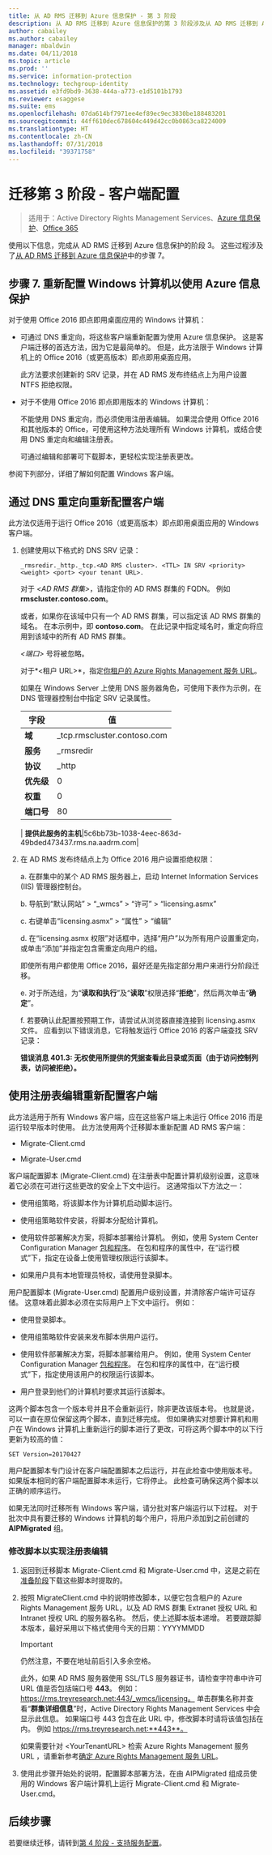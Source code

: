 ```yaml
---
title: 从 AD RMS 迁移到 Azure 信息保护 - 第 3 阶段
description: 从 AD RMS 迁移到 Azure 信息保护的第 3 阶段涉及从 AD RMS 迁移到 Azure 信息保护中的步骤 7。
author: cabailey
ms.author: cabailey
manager: mbaldwin
ms.date: 04/11/2018
ms.topic: article
ms.prod: ''
ms.service: information-protection
ms.technology: techgroup-identity
ms.assetid: e3fd9bd9-3638-444a-a773-e1d5101b1793
ms.reviewer: esaggese
ms.suite: ems
ms.openlocfilehash: 07da614bf7971ee4ef89ec9ec3830be188483201
ms.sourcegitcommit: 44ff610dec678604c449d42cc0b0863ca8224009
ms.translationtype: HT
ms.contentlocale: zh-CN
ms.lasthandoff: 07/31/2018
ms.locfileid: "39371758"
---
```

# <a name="migration-phase-3---client-side-configuration"></a>迁移第 3 阶段 - 客户端配置

>适用于：Active Directory Rights Management Services、[Azure 信息保护](https://azure.microsoft.com/pricing/details/information-protection)、[Office 365](http://download.microsoft.com/download/E/C/F/ECF42E71-4EC0-48FF-AA00-577AC14D5B5C/Azure_Information_Protection_licensing_datasheet_EN-US.pdf)

使用以下信息，完成从 AD RMS 迁移到 Azure 信息保护的阶段 3。 这些过程涉及了[从 AD RMS 迁移到 Azure 信息保护](migrate-from-ad-rms-to-azure-rms.md)中的步骤 7。

## <a name="step-7-reconfigure-windows-computers-to-use-azure-information-protection"></a>步骤 7. 重新配置 Windows 计算机以使用 Azure 信息保护

对于使用 Office 2016 即点即用桌面应用的 Windows 计算机：

- 可通过 DNS 重定向，将这些客户端重新配置为使用 Azure 信息保护。 这是客户端迁移的首选方法，因为它是最简单的。 但是，此方法限于 Windows 计算机上的 Office 2016（或更高版本）即点即用桌面应用。
    
    此方法要求创建新的 SRV 记录，并在 AD RMS 发布终结点上为用户设置 NTFS 拒绝权限。

- 对于不使用 Office 2016 即点即用版本的 Windows 计算机：
    
    不能使用 DNS 重定向，而必须使用注册表编辑。 如果混合使用 Office 2016 和其他版本的 Office，可使用这种方法处理所有 Windows 计算机，或结合使用 DNS 重定向和编辑注册表。 
    
    可通过编辑和部署可下载脚本，更轻松实现注册表更改。 

参阅下列部分，详细了解如何配置 Windows 客户端。

## <a name="client-reconfiguration-by-using-dns-redirection"></a>通过 DNS 重定向重新配置客户端

此方法仅适用于运行 Office 2016（或更高版本）即点即用桌面应用的 Windows 客户端。 

1. 创建使用以下格式的 DNS SRV 记录：
    
    `_rmsredir._http._tcp.<AD RMS cluster>. <TTL> IN SRV <priority> <weight> <port> <your tenant URL>.`
    
    对于 *\<AD RMS 群集>*，请指定你的 AD RMS 群集的 FQDN。 例如 **rmscluster.contoso.com**。
    
    或者，如果你在该域中只有一个 AD RMS 群集，可以指定该 AD RMS 群集的域名。 在本示例中，即 **contoso.com**。 在此记录中指定域名时，重定向将应用到该域中的所有 AD RMS 群集。
    
    *\<端口>* 号将被忽略。
    
    对于*\<租户 URL\>*，指定[你租户的 Azure Rights Management 服务 URL](migrate-from-ad-rms-phase1.md#to-identify-your-azure-rights-management-service-url)。
    
    如果在 Windows Server 上使用 DNS 服务器角色，可使用下表作为示例，在 DNS 管理器控制台中指定 SRV 记录属性。
    
    |字段|值|  
    |-----------|-----------|  
    |**域**|_tcp.rmscluster.contoso.com|  
    |**服务**|_rmsredir|  
    |**协议**|_http|  
    |**优先级**|0|  
    |**权重**|0|  
    |**端口号**|80|  
    |
  **提供此服务的主机**|5c6bb73b-1038-4eec-863d-49bded473437.rms.na.aadrm.com|  

2. 在 AD RMS 发布终结点上为 Office 2016 用户设置拒绝权限：

    a. 在群集中的某个 AD RMS 服务器上，启动 Internet Information Services (IIS) 管理器控制台。

    b. 导航到“默认网站” > “_wmcs” > “许可” > “licensing.asmx”

    c. 右键单击“licensing.asmx” > “属性” > “编辑”

    d. 在“licensing.asmx 权限”对话框中，选择“用户”以为所有用户设置重定向，或单击“添加”并指定包含需重定向用户的组。
    
    即使所有用户都使用 Office 2016，最好还是先指定部分用户来进行分阶段迁移。
    
    e. 对于所选组，为“**读取和执行**”及“**读取**”权限选择“**拒绝**”，然后两次单击“**确定**”。

    f. 若要确认此配置按预期工作，请尝试从浏览器直接连接到 licensing.asmx 文件。 应看到以下错误消息，它将触发运行 Office 2016 的客户端查找 SRV 记录：
    
    **错误消息 401.3: 无权使用所提供的凭据查看此目录或页面（由于访问控制列表，访问被拒绝）。**


## <a name="client-reconfiguration-by-using-registry-edits"></a>使用注册表编辑重新配置客户端

此方法适用于所有 Windows 客户端，应在这些客户端上未运行 Office 2016 而是运行较早版本时使用。 此方法使用两个迁移脚本重新配置 AD RMS 客户端：

- Migrate-Client.cmd

- Migrate-User.cmd

客户端配置脚本 (Migrate-Client.cmd) 在注册表中配置计算机级别设置，这意味着它必须在可进行这些更改的安全上下文中运行。 这通常指以下方法之一：

- 使用组策略，将该脚本作为计算机启动脚本运行。

- 使用组策略软件安装，将脚本分配给计算机。

- 使用软件部署解决方案，将脚本部署给计算机。 例如，使用 System Center Configuration Manager [包和程序](/sccm/apps/deploy-use/packages-and-programs)。 在包和程序的属性中，在“运行模式”下，指定在设备上使用管理权限运行该脚本。 

- 如果用户具有本地管理员特权，请使用登录脚本。

用户配置脚本 (Migrate-User.cmd) 配置用户级别设置，并清除客户端许可证存储。 这意味着此脚本必须在实际用户上下文中运行。 例如：

- 使用登录脚本。

- 使用组策略软件安装来发布脚本供用户运行。

- 使用软件部署解决方案，将脚本部署给用户。 例如，使用 System Center Configuration Manager [包和程序](/sccm/apps/deploy-use/packages-and-programs)。 在包和程序的属性中，在“运行模式”下，指定使用该用户的权限运行该脚本。 

- 用户登录到他们的计算机时要求其运行该脚本。

这两个脚本包含一个版本号并且不会重新运行，除非更改该版本号。 也就是说，可以一直在原位保留这两个脚本，直到迁移完成。 但如果确实对想要计算机和用户在 Windows 计算机上重新运行的脚本进行了更改，可将这两个脚本中的以下行更新为较高的值：

    SET Version=20170427

用户配置脚本专门设计在客户端配置脚本之后运行，并在此检查中使用版本号。 如果版本相同的客户端配置脚本未运行，它将停止。 此检查可确保这两个脚本以正确的顺序运行。 

如果无法同时迁移所有 Windows 客户端，请分批对客户端运行以下过程。 对于批次中具有要迁移的 Windows 计算机的每个用户，将用户添加到之前创建的 **AIPMigrated** 组。

### <a name="modifying-the-scripts-for-registry-edits"></a>修改脚本以实现注册表编辑

1. 返回到迁移脚本 Migrate-Client.cmd 和 Migrate-User.cmd 中，这是之前在[准备阶段](migrate-from-ad-rms-phase1.md#step-2-prepare-for-client-migration)下载这些脚本时提取的。

2.  按照 MigrateClient.cmd 中的说明修改脚本，以便它包含租户的 Azure Rights Management 服务 URL，以及 AD RMS 群集 Extranet 授权 URL 和 Intranet 授权 URL 的服务器名称。 然后，使上述脚本版本递增。 若要跟踪脚本版本，最好采用以下格式使用今天的日期：YYYYMMDD
    
    > [!IMPORTANT]
    > 仍然注意，不要在地址前后引入多余空格。
    > 
    > 此外，如果 AD RMS 服务器使用 SSL/TLS 服务器证书，请检查字符串中许可 URL 值是否包括端口号 **443**。 例如：https://rms.treyresearch.net:443/_wmcs/licensing。 单击群集名称并查看“**群集详细信息**”时，Active Directory Rights Management Services 中会显示此信息。 如果端口号 443 包含在此 URL 中，修改脚本时请将该值包括在内。 例如 https://rms.treyresearch.net:**443**。 
    
    如果需要针对 &lt;YourTenantURL&gt; 检索 Azure Rights Management 服务 URL ，请重新参考[确定 Azure Rights Management 服务 URL](migrate-from-ad-rms-phase1.md#to-identify-your-azure-rights-management-service-url)。

3. 使用此步骤开始处的说明，配置脚本部署方法，在由 AIPMigrated 组成员使用的 Windows 客户端计算机上运行 Migrate-Client.cmd 和 Migrate-User.cmd。 

## <a name="next-steps"></a>后续步骤
若要继续迁移，请转到[第 4 阶段 - 支持服务配置](migrate-from-ad-rms-phase4.md)。
